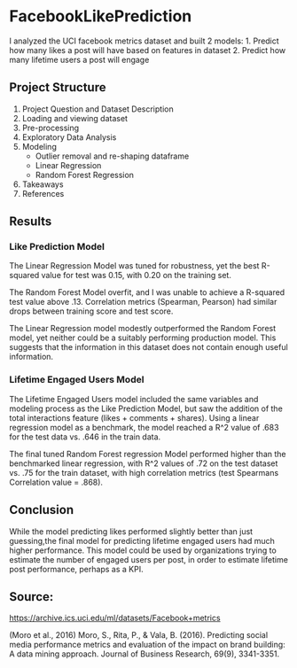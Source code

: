 # FacebookLikePrediction
I analyzed the UCI facebook metrics dataset and built 2 models: 
    1. Predict how many likes a post will have based on features in dataset
    2. Predict how many lifetime users a post will engage

## Project Structure
1. Project Question and Dataset Description
2. Loading and viewing dataset
3. Pre-processing
4. Exploratory Data Analysis
5. Modeling 
    - Outlier removal and re-shaping dataframe
    - Linear Regression
    - Random Forest Regression
6. Takeaways
7. References

## Results

### Like Prediction Model

The Linear Regression Model was tuned for robustness, yet the best R-squared value for test was 0.15, with 0.20 on the training set. 

The Random Forest Model overfit, and I was unable to achieve a R-squared test value above .13. Correlation metrics (Spearman, Pearson) had similar drops between training score and test score. 

The Linear Regression model modestly outperformed the Random Forest model, yet neither could be a suitably performing production model. This suggests that the information in this dataset does not contain enough useful information. 

### Lifetime Engaged Users Model

The Lifetime Engaged Users model included the same variables and modeling process as the Like Prediction Model, but saw the addition of the total interactions feature (likes + comments + shares). Using a linear regression model as a benchmark, the model reached a R^2 value of .683 for the test data vs. .646 in the train data. 

The final tuned Random Forest regression Model performed higher than the benchmarked linear regression, with R^2 values of .72 on the test dataset vs. .75 for the train dataset, with high correlation metrics (test Spearmans Correlation value = .868).

## Conclusion

While the model predicting likes performed slightly better than just guessing,the final model for predicting lifetime engaged users had much higher performance. This model could be used by organizations trying to estimate the number of engaged users per post, in order to estimate lifetime post performance, perhaps as a KPI. 

## Source:
https://archive.ics.uci.edu/ml/datasets/Facebook+metrics

(Moro et al., 2016) Moro, S., Rita, P., & Vala, B. (2016). Predicting social media performance metrics and evaluation of the impact on brand building: A data mining approach. Journal of Business Research, 69(9), 3341-3351. 
